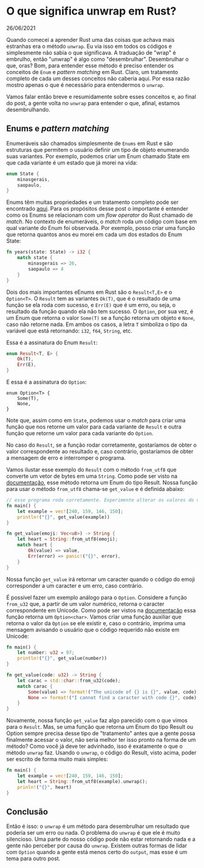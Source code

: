 # O que significa unwrap em Rust?

26/06/2021

Quando comecei a aprender Rust uma das coisas que achava mais estranhas era o método `unwrap`. Eu via isso em todos os códigos e simplesmente não sabia o que significava. A traduação de "wrap" é embrulho, então "unwrap" é algo como "desembrulhar". Desembrulhar o que, oras? Bom, para entender esse método é preciso entender os conceitos de `Enum` e *pattern matching* em Rust. Claro, um tratamento completo de cada um desses conceitos não caberia aqui. Por essa razão mostro apenas o que é necessário para entendermos o `unwrap`.

Vamos falar então breve e resumidamente sobre esses conceitos e, ao final do post, a gente volta no `unwrap` para entender o que, afinal, estamos desembrulhando.

## Enums e *pattern matching*

Enumeráveis são chamados simplesmente de `Enums` em Rust e são estruturas que permitem o usuário definir um tipo de objeto enumerando suas variantes. Por exemplo, podemos criar um Enum chamado State em que cada variante é um estado que já morei na vida:

```rust
enum State {
    minasgerais,
    saopaulo,
}
```

Enums têm muitas propriedades e um tratamento completo pode ser encontrado [aqui](https://doc.rust-lang.org/book/ch06-00-enums.html). Para os propósitos desse post o importante é entender como os Enums se relacionam com um *flow operator* do Rust chamado de *match*. No contexto de enumeráveis, o *match* roda um código com base em qual variante do Enum foi observada. Por exemplo, posso criar uma função que retorna quantos anos eu morei em cada um dos estados do Enum State:

```rust
fn years(state: State) -> i32 {
    match state {
        minasgerais => 26,
        saopaulo => 4
    }
}
```

Dois dos mais importantes eEnums em Rust são o `Result<T,E>` e o `Option<T>`. O `Result` tem as variantes `Ok(T)`, que é o resultado de uma função se ela roda com sucesso, e `Err(E)` que é um erro, ou seja, o resultado da função quando ela não tem sucesso. O `Option`, por sua vez, é um Enum que retorna o valor `Some(T)` se a função retorna um objeto e `None`, caso não retorne nada. Em ambos os casos, a letra `T` simboliza o tipo da variável que está retornando: `i32`, `f64`, `String`, etc.

Essa é a assinatura do Enum `Result`:

```rust
enum Result<T, E> {
    Ok(T),
    Err(E),
}
```

E essa é a assinatura do `Option`:

```
enum Option<T> {
    Some(T),
    None,
}
```

Note que, assim como em `State`, podemos usar o *match* para criar uma função que nos retorne um valor para cada variante de `Result` e outra função que retorne um valor para cada variante do `Option`. 

No caso do `Result`, se a função rodar corretamente, gostaríamos de obter o valor correspondente ao resultado e, caso contrário, gostaríamos de obter a mensagem de erro e interromper o programa. 

Vamos ilustar esse exemplo do `Result` com o método `from_utf8` que converte um vetor de bytes em uma `String`. Como pode ser visto na [documentação](https://doc.rust-lang.org/std/string/struct.String.html#method.from_utf8), esse método retorna um Enum do tipo Result. Nossa função para usar o método `from_utf8` chama-se `get_value` e é definida abaixo:

```rust
// esse programa roda corretamente. Experimente alterar os valores do vetor para ver o que acontece
fn main() {
    let example = vec![240, 159, 146, 150];
    println!("{}", get_value(example))
}

fn get_value(emoji: Vec<u8>) -> String {
    let heart = String::from_utf8(emoji);
    match heart {
        Ok(value) => value,
        Err(error) => panic!("{}", error),
    }
}
```

Nossa função `get_value` irá retornar um caracter quando o código do emoji corresponder a um caracter e um erro, caso contrário.

É possível fazer um exemplo análogo para o `Option`. Considere a função `from_u32` que, a partir de um valor numérico, retorna o caracter correspondente em Unicode. Como pode ser vistos na [documentação](https://docs.rs/rustc-std-workspace-std/1.0.1/std/char/fn.from_u32.html) essa função retorna um `Option<char>`. Vamos criar uma função auxiliar que retorna o valor da `Option` se ele existir e, caso o contrário, imprima uma mensagem avisando o usuário que o código requerido não existe em Unicode:

```rust
fn main() {
    let number: u32 = 97;
    println!("{}", get_value(number))
}

fn get_value(code: u32) -> String {
    let carac = std::char::from_u32(code);
    match carac {
        Some(value) => format!("The unicode of {} is {}", value, code),
        None => format!("I cannot find a caracter with code {}", code),
    }
}
```

Novamente, nossa função `get_value` faz algo parecido com o que vimos para o `Result`. Mas, se uma função que retorna um Enum do tipo Result ou Option sempre precisa desse tipo de "tratamento" antes que a gente possa finalmente acessar o valor, não seria melhor ter isso pronto na forma de um método? Como você já deve ter advinhado, isso é exatamente o que o método `unwrap` faz. Usando o `unwrap`, o código do Result, visto acima, poder ser escrito de forma muito mais simples:

```rust
fn main() {
    let example = vec![240, 159, 146, 150];
    let heart = String::from_utf8(example).unwrap();
    prinln!("{}", heart)
}
```

## Conclusão

Então é isso: o `unwrap` é um método para desembrulhar um resultado que poderia ser um erro ou nada. O problema do `unwrap` é que ele é muito silencioso. Uma parte do nosso código pode não estar retornando nada e a gente não perceber por causa do `unwrap`. Existem outras formas de lidar com `Option` quando a gente está menos certo do `output`, mas esse é um tema para outro post.



